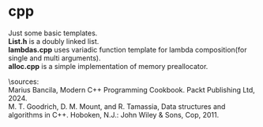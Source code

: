 # cpp
Just some basic templates.\
**List.h** is a doubly linked list.\
**lambdas.cpp** uses variadic function template for lambda composition(for single and multi arguments).\
**alloc.cpp** is a simple implementation of memory preallocator.

\\sources:\
Marius Bancila, Modern C++ Programming Cookbook. Packt Publishing Ltd, 2024.\
M. T. Goodrich, D. M. Mount, and R. Tamassia, Data structures and algorithms in C++. Hoboken, N.J.: John Wiley & Sons, Cop, 2011.
